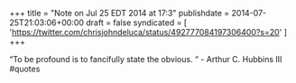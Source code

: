 +++
title = "Note on Jul 25 EDT 2014 at 17:3"
publishdate = 2014-07-25T21:03:06+00:00
draft = false
syndicated = [ 'https://twitter.com/chrisjohndeluca/status/492777084197306400?s=20' ]
+++

“To be profound is to fancifully state the obvious. “ - Arthur C. Hubbins III #quotes
